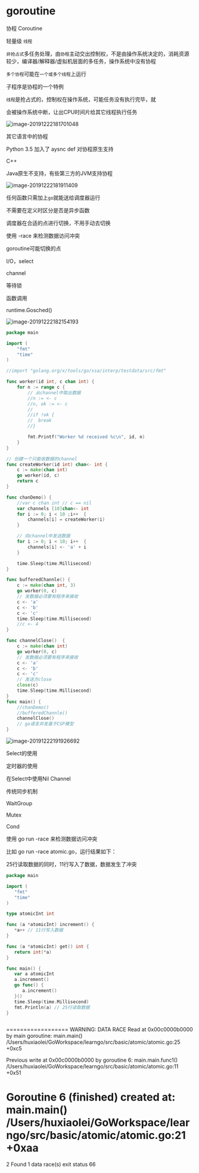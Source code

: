 # goroutine

协程 Coroutine

轻量级 `线程`

`非抢占式`多任务处理，由`协程`主动交出控制权，不是由操作系统决定的，消耗资源较少，编译器/解释器/虚拟机层面的多任务，操作系统中没有协程

`多个协程`可能在`一个或多个线程`上运行



子程序是协程的一个特例



`线程`是抢占式的，控制权在操作系统，可能任务没有执行完毕，就

会被操作系统中断，让出CPU时间片给其它线程执行任务

![image-20191222181701048](https://tva1.sinaimg.cn/large/006tNbRwgy1ga5o333p7vj31cm0qual0.jpg)



其它语言中的协程

Python 3.5 加入了 aysnc def 对协程原生支持

C++

Java原生不支持，有些第三方的JVM支持协程



![image-20191222181911409](https://tva1.sinaimg.cn/large/006tNbRwgy1ga5o5cbn9cj31cu0pwqes.jpg)



任何函数只需加上`go`就能送给调度器运行

不需要在定义时区分是否是异步函数

调度器在合适的点进行切换，不用手动去切换

使用 -race 来检测数据访问冲突

goroutine可能切换的点

I/O，select

channel

等待锁

函数调用

runtime.Gosched()

![image-20191222182154193](https://tva1.sinaimg.cn/large/006tNbRwgy1ga5o84sx68j31960nw10o.jpg)





```go
package main

import (
	"fmt"
	"time"
)

//import "golang.org/x/tools/go/ssa/interp/testdata/src/fmt"

func worker(id int, c chan int) {
	for n := range c {
		// 从channel中取出数据
		//n := <- c
		//n, ok := <- c
		//
		//if !ok {
		//	break
		//}

		fmt.Printf("Worker %d received %c\n", id, n)
	}
}

// 创建一个只能收数据的channel
func createWorker(id int) chan<- int {
	c := make(chan int)
	go worker(id, c)
	return c
}

func chanDemo() {
	//var c chan int // c == nil
	var channels [10]chan<- int
	for i := 0; i < 10 ;i++  {
		channels[i] = createWorker(i)
	}

	// 向channel中发送数据
	for i := 0; i < 10; i++  {
		channels[i] <- 'a' + i
	}

	time.Sleep(time.Millisecond)
}

func bufferedChannle() {
	c := make(chan int, 3)
	go worker(0, c)
	// 发数据必须要有程序来接收
	c <- 'a'
	c <- 'b'
	c <- 'c'
	time.Sleep(time.Millisecond)
	//c <- 4
}

func channelClose()  {
	c := make(chan int)
	go worker(0, c)
	// 发数据必须要有程序来接收
	c <- 'a'
	c <- 'b'
	c <- 'c'
	// 发送方close
	close(c)
	time.Sleep(time.Millisecond)
}
func main() {
	//chanDemo()
	//bufferedChannle()
	channelClose()
	// go语言并发基于CSP模型
}
```



![image-20191222191926692](https://tva1.sinaimg.cn/large/006tNbRwgy1ga5pw2g281j315m0i8wjd.jpg)



Select的使用

定时器的使用

在Select中使用Nil Channel



传统同步机制

WaitGroup

Mutex

Cond



使用 go run -race 来检测数据访问冲突

比如 go run -race atomic.go，运行结果如下：

25行读取数据的同时，11行写入了数据，数据发生了冲突

```go
package main

import (
   "fmt"
   "time"
)

type atomicInt int

func (a *atomicInt) increment() {
   *a++ // 11行写入数据
}

func (a *atomicInt) get() int {
   return int(*a)
}

func main() {
   var a atomicInt
   a.increment()
   go func() {
      a.increment()
   }()
   time.Sleep(time.Millisecond)
   fmt.Println(a) // 25行读取数据
}
```

```

```

==================
WARNING: DATA RACE
Read at 0x00c0000b0000 by main goroutine:
  main.main()
      /Users/huxiaolei/GoWorkspace/learngo/src/basic/atomic/atomic.go:25 +0xc5

Previous write at 0x00c0000b0000 by goroutine 6:
  main.main.func1()
      /Users/huxiaolei/GoWorkspace/learngo/src/basic/atomic/atomic.go:11 +0x51

Goroutine 6 (finished) created at:
  main.main()
      /Users/huxiaolei/GoWorkspace/learngo/src/basic/atomic/atomic.go:21 +0xaa
==================
2
Found 1 data race(s)
exit status 66

```

```